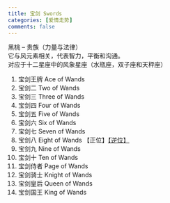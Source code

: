 ```yaml
---
title: 宝剑 Swords
categories: [爱情走势]
comments: false
---
```

黑桃 – 贵族（力量与法律）\
它与风元素相关，代表智力，平衡和沟通。\
对应于十二星座中的风象星座（水瓶座，双子座和天枰座）

1. 宝剑王牌 Ace of Wands	
2. 宝剑二 Two of Wands	
3. 宝剑三 Three of Wands	
4. 宝剑四 Four of Wands	
5. 宝剑五 Five of Wands	
6. 宝剑六 Six of Wands	
7. 宝剑七 Seven of Wands	
8. 宝剑八 Eight of Wands 【正位】[【逆位】](/Tarot/2012-02/宝剑八-爱情走势-逆位.html)
9. 宝剑九 Nine of Wands	
10. 宝剑十 Ten of Wands	
11. 宝剑侍者 Page of Wands	
12. 宝剑骑士 Knight of Wands	
13. 宝剑皇后 Queen of Wands	
14. 宝剑国王 King of Wands